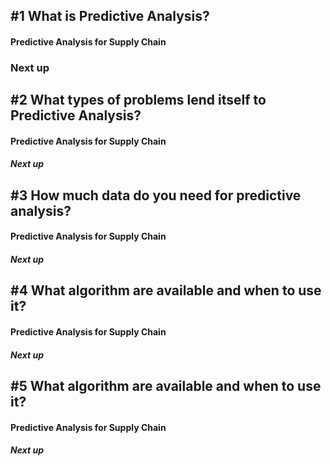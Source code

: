 ## #1 What is Predictive Analysis?
#### Predictive Analysis for Supply Chain


### Next up

## #2 What types of problems lend itself to Predictive Analysis? 
#### Predictive Analysis for Supply Chain

##### Next up

## #3 How  much data do you need for predictive analysis?
#### Predictive Analysis for Supply Chain

##### Next up

## #4 What algorithm are available and when to use it? 
#### Predictive Analysis for Supply Chain

##### Next up

## #5 What algorithm are available and when to use it? 
#### Predictive Analysis for Supply Chain

##### Next up

